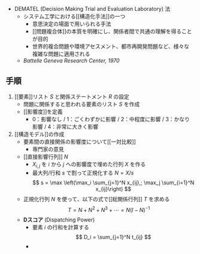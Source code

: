 - DEMATEL (Decision Making Trial and Evaluation Laboratory) 法
	- システム工学における[[構造化手法]]の一つ
		- 意思決定の場面で用いられる手法
		- [[問題複合体]]の本質を明確にし、関係者間で共通の理解を得ることが目的
		- 世界的複合問題や環境アセスメント、都市再開発問題など、様々な複雑な問題に適用される
	- *Battelle Geneva Research Center, 1970*

## 手順
1. [[要素]]リスト $S$ と関係ステートメント $R$ の設定
	- 問題に関係すると思われる要素のリスト $S$ を作成
	- [[影響度]]を定義
		- 0：影響なし /  1：ごくわずかに影響 / 2：中程度に影響 / 3：かなり影響 / 4：非常に大きく影響
2. [[構造モデル]]の作成
	- 要素間の直接関係の影響度について[[一対比較]]
		- 専門家の意見
	- [[直接影響行列]] $N$
		- $X_{i,j}$ を $i$ から $j$ への影響度で埋めた行列 $X$ を作る
		- 最大列/行和 $s$ で割って正規化する $N=X/s$ $$ s = \max \left(\max_i \sum_{j=1}^N x_{ij},; \max_j \sum_{i=1}^N x_{ij}\right) $$
	- 正規化行列 $N$ を使って、以下の式で[[総関係行列]] $T$ を求める $$ T = N + N^2 + N^3 + \cdots = N (I - N)^{-1} $$
	- **Dスコア** (Dispatching Power)
		- 要素 $i$ の行和を計算する $$ D_i = \sum_{j=1}^N t_{ij} $$
		- 